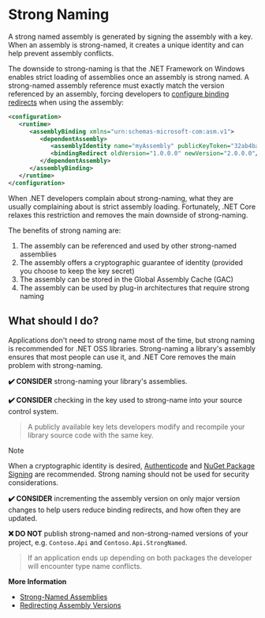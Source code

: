 # Strong Naming

A strong named assembly is generated by signing the assembly with a key. When an assembly is strong-named, it creates a unique identity and can help prevent assembly conflicts.

The downside to strong-naming is that the .NET Framework on Windows enables strict loading of assemblies once an assembly is strong named. A strong-named assembly reference must exactly match the version referenced by an assembly, forcing developers to [configure binding redirects](https://docs.microsoft.com/en-us/dotnet/framework/configure-apps/redirect-assembly-versions) when using the assembly:

```xml
<configuration>
   <runtime>
      <assemblyBinding xmlns="urn:schemas-microsoft-com:asm.v1">
         <dependentAssembly>
            <assemblyIdentity name="myAssembly" publicKeyToken="32ab4ba45e0a69a1" culture="neutral" />
            <bindingRedirect oldVersion="1.0.0.0" newVersion="2.0.0.0"/>
         </dependentAssembly>
      </assemblyBinding>
   </runtime>
</configuration>
```

When .NET developers complain about strong-naming, what they are usually complaining about is strict assembly loading. Fortunately, .NET Core relaxes this restriction and removes the main downside of strong-naming.

The benefits of strong naming are:

1. The assembly can be referenced and used by other strong-named assemblies
2. The assembly offers a cryptographic guarantee of identity (provided you choose to keep the key secret)
3. The assembly can be stored in the Global Assembly Cache (GAC)
4. The assembly can be used by plug-in architectures that require strong naming

## What should I do?

Applications don't need to strong name most of the time, but strong naming is recommended for .NET OSS libraries. Strong-naming a library's assembly ensures that most people can use it, and .NET Core removes the main problem with strong-naming.

**✔️ CONSIDER** strong-naming your library's assemblies.

**✔️ CONSIDER** checking in the key used to strong-name into your source control system.

> A publicly available key lets developers modify and recompile your library source code with the same key.

> [!NOTE]
> When a cryptographic identity is desired, [Authenticode](https://docs.microsoft.com/en-us/windows-hardware/drivers/install/authenticode) and [NuGet Package Signing](https://docs.microsoft.com/en-us/nuget/create-packages/sign-a-package) are recommended. Strong naming should not be used for security considerations.

**✔️ CONSIDER** incrementing the assembly version on only major version changes to help users reduce binding redirects, and how often they are updated.

**❌ DO NOT** publish strong-named and non-strong-named versions of your project, e.g. `Contoso.Api` and `Contoso.Api.StrongNamed`.

> If an application ends up depending on both packages the developer will encounter type name conflicts.

**More Information**

* [Strong-Named Assemblies](https://docs.microsoft.com/en-us/dotnet/framework/app-domains/strong-named-assemblies)
* [Redirecting Assembly Versions](https://docs.microsoft.com/en-us/dotnet/framework/configure-apps/redirect-assembly-versions)